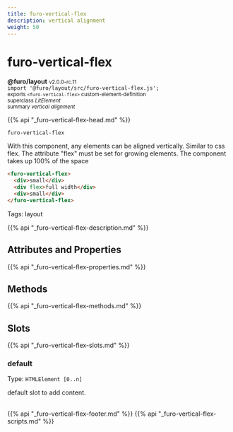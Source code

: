 ```yaml
---
title: furo-vertical-flex
description: vertical alignment
weight: 50
---
```


# furo-vertical-flex
**@furo/layout** <small>v2.0.0-rc.11</small>
<br>`import '@furo/layout/src/furo-vertical-flex.js';`<small>
<br>exports `<furo-vertical-flex>` custom-element-definition
<br>superclass *LitElement*</small>
<br><small>summary *vertical alignment*</small>

{{% api "_furo-vertical-flex-head.md" %}}

`furo-vertical-flex`

With this component, any elements can be aligned vertically. Similar to css flex.
The attribute "flex" must be set for growing elements.
The component takes up 100% of the space


```html
<furo-vertical-flex>
  <div>small</div>
  <div flex>full width</div>
  <div>small</div>
</furo-vertical-flex>
```

 Tags: layout

{{% api "_furo-vertical-flex-description.md" %}}


## Attributes and Properties
{{% api "_furo-vertical-flex-properties.md" %}}



## Methods
{{% api "_furo-vertical-flex-methods.md" %}}




## Slots
{{% api "_furo-vertical-flex-slots.md" %}}

### **default**
Type: `HTMLElement [0..n]`

default slot to add content.
<br><br>

{{% api "_furo-vertical-flex-footer.md" %}}
{{% api "_furo-vertical-flex-scripts.md" %}}
